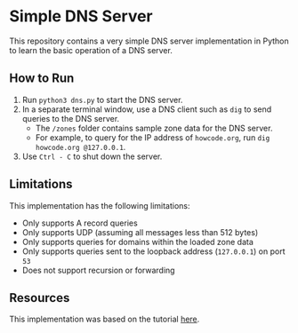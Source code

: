 # Simple DNS Server

This repository contains a very simple DNS server implementation in Python to learn the basic operation of a DNS server.

## How to Run

1. Run `python3 dns.py` to start the DNS server.
2. In a separate terminal window, use a DNS client such as `dig` to send queries to the DNS server.
   - The `/zones` folder contains sample zone data for the DNS server. 
   - For example, to query for the IP address of `howcode.org`, run `dig howcode.org @127.0.0.1`. 
3. Use `Ctrl - C` to shut down the server.

## Limitations

This implementation has the following limitations:

- Only supports A record queries
- Only supports UDP (assuming all messages less than 512 bytes)
- Only supports queries for domains within the loaded zone data
- Only supports queries sent to the loopback address (`127.0.0.1`) on port `53`
- Does not support recursion or forwarding

## Resources

This implementation was based on the tutorial [here](https://youtube.com/playlist?list=PLBOh8f9FoHHhvO5e5HF_6mYvtZegobYX2). 
